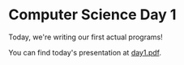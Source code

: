 # Computer Science Day 1

<link href="index.css" rel="stylesheet">

Today, we're writing our first actual programs!

You can find today's presentation at [day1.pdf](../presentation-pdfs/day1.pdf).
